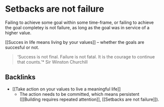 # Setbacks are not failure
Failing to achieve some goal within some time-frame, or failing to achieve the goal completey is not failure, as long as the goal was in service of a higher value.

[[Succes in life means living by your values]] – whether the goals are succesful or not.

> ‘Success is not final. Failure is not fatal. It is the courage to continue that counts.’* Sir Winston Churchill

## Backlinks
* [[Take action on your values to live a meaningful life]]
	* The action needs to be committed, which means persistent ([[Building requires repeated attention]], [[Setbacks are not failure]]).

<!-- #Life -->

<!-- {BearID:18B7AAC4-D5EC-4797-B028-DF8DEF7D468F-15756-000013044B1CF497} -->
